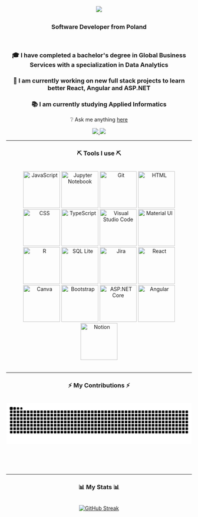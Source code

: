 <h1 align="center">
    <img src="https://readme-typing-svg.herokuapp.com/?font=Righteous&size=35&center=true&vCenter=true&width=500&height=70&duration=4000&lines=Hi+There!+👋;+I'm+Kacper+Ludwiczak!;" />
</h1>

<h3 align="center">Software Developer from Poland</h3>

<br/>

<div align="center">

<h3>🎓 I have completed a bachelor's degree in Global Business Services with a specialization in Data Analytics</h3>
 
<h3>🔭 I am currently working on new full stack projects to learn better React, Angular and ASP.NET</h3>
 
<h3>📚 I am currently studying Applied Informatics</h3>

❔ Ask me anything [here](https://github.com/KacperLudwiczak/KacperLudwiczak/issues)

 </div>
 
<div align="center"> 
  <a href="https://www.linkedin.com/in/kacper-ludwiczak-portfolio/" target="_blank">
    <img src="https://img.shields.io/badge/LinkedIn-0077B5?style=for-the-badge&logo=linkedin&logoColor=white" target="_blank" />
  </a>
  <a href="mailto:casper.ludwiczak@gmail.com">
    <img src="https://img.shields.io/badge/Gmail-333333?style=for-the-badge&logo=gmail&logoColor=red" />
  </a>
</div>

 <hr/>
 
<h3 align="center">⛏️ Tools I use ⛏️</h3>
<br/>
<div align="center">
<!--    <img src="https://skillicons.dev/icons?i=react,bootstrap,mui,html,css,vscode,github,figma,tailwind,git,r" /> -->   
 <img src="https://cdn.jsdelivr.net/gh/devicons/devicon@latest/icons/javascript/javascript-plain.svg" width="100" height="100" title="JavaScript"/>
 <img src="https://cdn.jsdelivr.net/gh/devicons/devicon@latest/icons/jupyter/jupyter-original-wordmark.svg" width="100" height="100" title="Jupyter Notebook" /> 
 <img src="https://cdn.jsdelivr.net/gh/devicons/devicon@latest/icons/git/git-plain.svg" width="100" height="100" title="Git" />
 <img src="https://cdn.jsdelivr.net/gh/devicons/devicon@latest/icons/html5/html5-plain.svg"  width="100" height="100" title="HTML" />
 <img src="https://cdn.jsdelivr.net/gh/devicons/devicon@latest/icons/css3/css3-plain.svg" width="100" height="100" title="CSS"  />                 
 <img src="https://cdn.jsdelivr.net/gh/devicons/devicon@latest/icons/typescript/typescript-plain.svg"  width="100" height="100" title="TypeScript"  />
 <img src="https://cdn.jsdelivr.net/gh/devicons/devicon@latest/icons/vscode/vscode-original.svg"  width="100" height="100" title="Visual Studio Code"  />        
 <img src="https://cdn.jsdelivr.net/gh/devicons/devicon@latest/icons/materialui/materialui-original.svg" width="100" height="100"  title="Material UI" /> 
 <img src="https://cdn.jsdelivr.net/gh/devicons/devicon@latest/icons/r/r-plain.svg" width="100" height="100"  title="R"/> 
 <img src="https://cdn.jsdelivr.net/gh/devicons/devicon@latest/icons/sqlite/sqlite-original.svg" width="100" height="100" title="SQL Lite" /> 
 <img src="https://cdn.jsdelivr.net/gh/devicons/devicon@latest/icons/jira/jira-original.svg" width="100" height="100" title="Jira"/>  
 <img src="https://cdn.jsdelivr.net/gh/devicons/devicon@latest/icons/react/react-original.svg" width="100" height="100" title="React" />
 <img src="https://cdn.jsdelivr.net/gh/devicons/devicon@latest/icons/canva/canva-original.svg" width="100" height="100"  title="Canva" />
 <img src="https://cdn.jsdelivr.net/gh/devicons/devicon@latest/icons/bootstrap/bootstrap-original.svg" width="100" height="100"  title="Bootstrap"/>
 <img src="https://cdn.jsdelivr.net/gh/devicons/devicon@latest/icons/dotnetcore/dotnetcore-original.svg" width="100" height="100" title="ASP.NET Core" /> 
 <img src="https://cdn.jsdelivr.net/gh/devicons/devicon@latest/icons/angular/angular-original.svg" width="100" height="100" title="Angular" />
 <img src="https://cdn.jsdelivr.net/gh/devicons/devicon@latest/icons/notion/notion-original.svg" width="100" height="100" title="Notion" />        
      
</div>

<br/>
<hr/>

<div align="center">
  <h3>⚡ My Contributions ⚡</h3>
  <br>
  <img alt="snake eating my contributions" src="https://raw.githubusercontent.com/KacperLudwiczak/KacperLudwiczak/output/github-contribution-grid-snake.svg" />
  
  <br/><br/><br/>
</div>

<hr/>

<h3 align="center">📊 My Stats 📊</h3>
<br>
<div align=center>
<!--   <a href="https://git.io/streak-stats"><img src="https://github-readme-streak-stats.herokuapp.com?user=KacperLudwiczak&theme=transparent&border_radius=10.6&date_format=n%2Fj%5B%2FY%5D&mode=weekly" alt="GitHub Streak" /></a> -->
     <a href="https://git.io/streak-stats"><img src="https://github-readme-streak-stats.herokuapp.com?user=KacperLudwiczak&theme=ocean-gradient&border_radius=30&date_format=n%2Fj%5B%2FY%5D&mode=weekly&card_width=1000&card_height=210" alt="GitHub Streak" /></a>
</div>

<br/><br/>

<br/>
